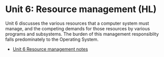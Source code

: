 # Unit 6: Resource management (HL)

Unit 6 discusses the various resources that a computer system must manage, and the competing demands for those resources by various programs and subsystems. The burden of this management responsiblity falls predominately to the Operating System.

* [Unit 6 Resource management notes](unit-6-resource-management.pdf)
